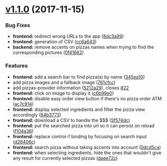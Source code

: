 <a name="v1.1.0"></a>
# [v1.1.0](https://github.com/maxime1992/pizza-sync/compare/v1.0.0...v1.1.0) (2017-11-15)


### Bug Fixes

* **frontend:** redirect wrong URLs to the app ([8dc3a99](https://github.com/maxime1992/pizza-sync/commit/8dc3a99))
* **frontend:** generation of CSV ([cc6a643](https://github.com/maxime1992/pizza-sync/commit/cc6a643))
* **backend:** remove accents on pizzas names when trying to find the corresponding pictures ([0f41662](https://github.com/maxime1992/pizza-sync/commit/0f41662))


### Features

* **frontend:** add a search bar to find pizza(s) by name ([345ea10](https://github.com/maxime1992/pizza-sync/commit/345ea10))
* add pizza images and a fallback image ([761cfcc](https://github.com/maxime1992/pizza-sync/commit/761cfcc))
* add pizzas-provider information ([5212a29](https://github.com/maxime1992/pizza-sync/commit/5212a29)), closes [#22](https://github.com/maxime1992/pizza-sync/issues/22)
* **frontend:** click on image to display it ([c6b99e0](https://github.com/maxime1992/pizza-sync/commit/c6b99e0))
* **frontend:** disable easy order view button if there's no pizza order ATM ([ac7c914](https://github.com/maxime1992/pizza-sync/commit/ac7c914))
* **frontend:** display selected ingredients and filter the pizza view accordingly ([64b3773](https://github.com/maxime1992/pizza-sync/commit/64b3773))
* **frontend:** download a CSV to handle the $$$ ([5f574dc](https://github.com/maxime1992/pizza-sync/commit/5f574dc))
* **frontend:** put the searched pizza into url so it can persist on reload ([f104a36](https://github.com/maxime1992/pizza-sync/commit/f104a36))
* **frontend:** replace control-f binding by focusing on search input ([d28406c](https://github.com/maxime1992/pizza-sync/commit/d28406c))
* **frontend:** search pizza without taking accents into account ([0dcd5ca](https://github.com/maxime1992/pizza-sync/commit/0dcd5ca))
* **frontend:** when selecting ingredients, hide the ones that wouldn't give any result for currently selected pizzas ([daee72c](https://github.com/maxime1992/pizza-sync/commit/daee72c))



